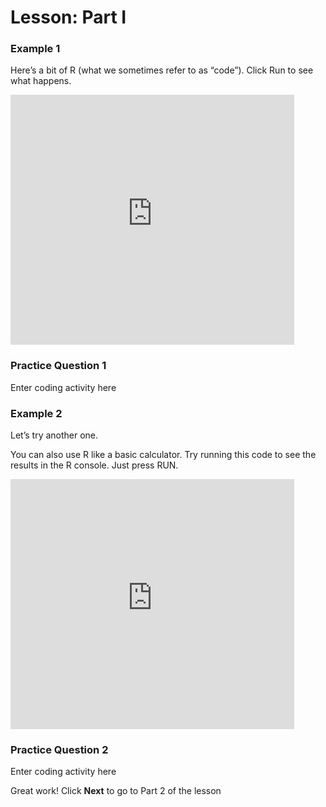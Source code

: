 # Lesson: Part I

### Example 1 

Here’s a bit of R (what we sometimes refer to as “code”). Click Run to see what happens. 

<p><iframe frameborder="0" height="400" scrolling="no" src="https://maryctucker.github.io/coding-study-2020/dcl-1-coding-study-mtucker-2020" style="border: 0px #ffffff none;" width="90%"></iframe></p>

### Practice Question 1

Enter coding activity here 


### Example 2

Let’s try another one. 

You can also use R like a basic calculator. Try running this code to see the results in the R console. Just press RUN.

<p><iframe frameborder="0" height="400" scrolling="no" src="https://maryctucker.github.io/coding-study-2020/dcl-2-coding-study-mtucker-2020" style="border: 0px #ffffff none;" width="90%"></iframe></p>


### Practice Question 2 

Enter coding activity here 



Great work! Click **Next** to go to Part 2 of the lesson 
